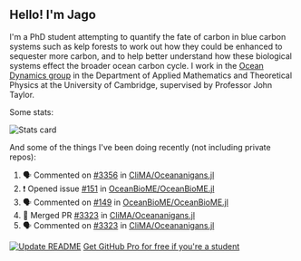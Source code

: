 ## Hello! I'm Jago

I'm a PhD student attempting to quantify the fate of carbon in blue carbon systems such as kelp forests to work out how they could be enhanced to sequester more carbon, and to help better understand how these biological systems effect the broader ocean carbon cycle. I work in the <a href="https://www.damtp.cam.ac.uk/user/jrt51/" class="emph">Ocean Dynamics group</a> in the Department of Applied Mathematics and Theoretical Physics at the University of Cambridge, supervised by Professor John Taylor.

Some stats:
<!--
![](https://raw.githubusercontent.com/jagoosw/jagoosw/main/profile-summary-card-output/nord_dark/0-profile-details.svg)
![](https://raw.githubusercontent.com/jagoosw/jagoosw/main/profile-summary-card-output/nord_dark/3-stats.svg)
![](https://raw.githubusercontent.com/jagoosw/jagoosw/main/profile-summary-card-output/nord_dark/4-productive-time.svg)
-->
![Stats card](https://github-readme-stats.vercel.app/api?username=jagoosw&count_private=true&show_icons=true&theme=transparent&hide_title=true&rank_icon=percentile&show=reviews)

And some of the things I've been doing recently (not including private repos):
<!--START_SECTION:activity-->
1. 🗣 Commented on [#3356](https://github.com/CliMA/Oceananigans.jl/issues/3356#issuecomment-1775532157) in [CliMA/Oceananigans.jl](https://github.com/CliMA/Oceananigans.jl)
2. ❗ Opened issue [#151](https://github.com/OceanBioME/OceanBioME.jl/issues/151) in [OceanBioME/OceanBioME.jl](https://github.com/OceanBioME/OceanBioME.jl)
3. 🗣 Commented on [#149](https://github.com/OceanBioME/OceanBioME.jl/pull/149#issuecomment-1761518142) in [OceanBioME/OceanBioME.jl](https://github.com/OceanBioME/OceanBioME.jl)
4. 🎉 Merged PR [#3323](https://github.com/CliMA/Oceananigans.jl/pull/3323) in [CliMA/Oceananigans.jl](https://github.com/CliMA/Oceananigans.jl)
5. 🗣 Commented on [#3323](https://github.com/CliMA/Oceananigans.jl/pull/3323#issuecomment-1758278820) in [CliMA/Oceananigans.jl](https://github.com/CliMA/Oceananigans.jl)
<!--END_SECTION:activity-->


[![Update README](https://github.com/jagoosw/jagoosw/actions/workflows/update-readme.yml/badge.svg)](https://github.com/jagoosw/jagoosw/actions/workflows/update-readme.yml)
[Get GitHub Pro for free if you're a student](https://education.github.com/pack)

